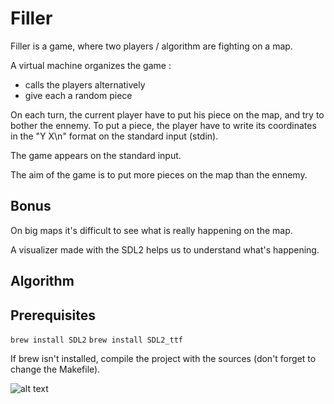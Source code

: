 # Filler

Filler is a game, where two players / algorithm are fighting on a map. 

A virtual machine organizes the game :
- calls the players alternatively
- give each a random piece

On each turn, the current player have to put his piece on the map, and try to bother the ennemy. 
To put a piece, the player have to write its coordinates in the "Y X\n" format on the standard input (stdin). 

The game appears on the standard input. 

The aim of the game is to put more pieces on the map than the ennemy. 

## Bonus

On big maps it's difficult to see what is really happening on the map.

A visualizer made with the SDL2 helps us to understand what's happening.

## Algorithm







## Prerequisites

`brew install SDL2`
`brew install SDL2_ttf`

If brew isn't installed, compile the project with the sources (don't forget to change the Makefile).





![alt text](https://github.com/mdubus/filler/blob/master/img/mdubus-filler-ecole-42.gif)
